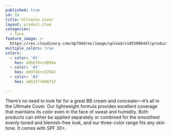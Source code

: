 ```yaml
---
published: true
id: 14
title: Ultimate Cover
layout: product-item
categories:
  - face
feature_image: >-
  https://res.cloudinary.com/dp79ddrmc/image/upload/v1455006447/products/ultimateCover.jpg
multiple_colors: true
colors:
  - color: '#1'
    hex: e9b876+cd894a
  - color: '#2'
    hex: e09f4b+c67941
  - color: '#3'
    hex: a6631f+b06732

---
```

There’s no need to look far for a great BB cream and concealer—it’s all in the Ultimate Cover. Our lightweight formula provides excellent coverage that maintains its color even in the face of sweat and humidity. Both products can either be applied separately or combined for the smoothest evenly-toned and blemish-free look, and our three-color range fits any skin tone. It comes with SPF 30+.
